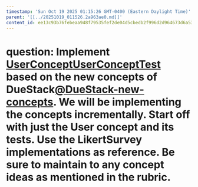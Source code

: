 ```yaml
---
timestamp: 'Sun Oct 19 2025 01:15:26 GMT-0400 (Eastern Daylight Time)'
parent: '[[../20251019_011526.2a963ae0.md]]'
content_id: ee13c93b76febeaa948f79535fef2de04d5cbedb2f996d2d964673d6a539d8af
---
```


# question: Implement [UserConcept](/src/concepts/DueStack/UserConcept.ts)[UserConceptTest](/src/concepts/DueStack/UserConcept.test.ts) based on the new concepts of DueStack[@DueStack-new-concepts](../../concepts/DueStack/DueStack-new-concepts.md). We will be implementing the concepts incrementally. Start off with just the User concept and its tests. Use the LikertSurvey implementations as reference. Be sure to maintain to any concept ideas as mentioned in the rubric.
